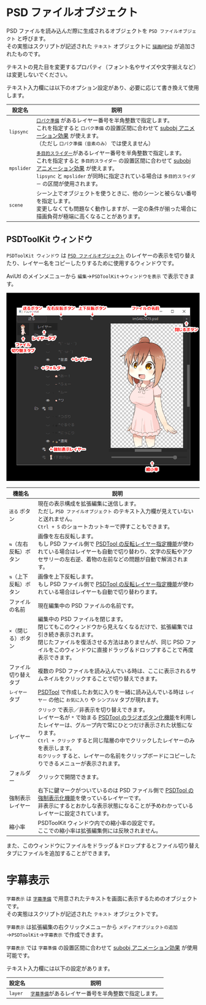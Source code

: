# PSD ファイルオブジェクト

PSD ファイルを読み込んだ際に生成されるオブジェクトを `PSD ファイルオブジェクト` と呼びます。  
その実態はスクリプトが記述された `テキスト` オブジェクトに [`描画@PSD`](psd.md#描画@PSD) が追加されたものです。

テキストの見た目を変更するプロパティ（フォント名やサイズや文字揃えなど）は変更しないでください。

テキスト入力欄には以下のオプション設定があり、必要に応じて書き換えて使用します。

設定名|説明
---|---
`lipsync`|[`口パク準備`](prep.md#口パク準備@PSDToolKit) があるレイヤー番号を半角整数で指定します。<br>これを指定すると `口パク準備` の設置区間に合わせて [subobj アニメーション効果](subobj.md) が使えます。<br>（ただし `口パク準備（音素のみ）` では使えません）
`mpslider`|[`多目的スライダー`](prep.md#多目的スライダー@PSDToolKit)があるレイヤー番号を半角整数で指定します。<br>これを指定すると `多目的スライダー` の設置区間に合わせて [subobj アニメーション効果](subobj.md) が使えます。<br>`lipsync` と `mpslider` が同時に指定されている場合は `多目的スライダー` の区間が使用されます。
`scene`|シーン上でオブジェクトを使うときに、他のシーンと被らない番号を指定します。<br>変更しなくても問題なく動作しますが、一定の条件が揃った場合に描画負荷が極端に高くなることがあります。

## PSDToolKit ウィンドウ

`PSDToolKit ウィンドウ` は [`PSD ファイルオブジェクト`](#PSD_ファイルオブジェクト) のレイヤーの表示を切り替えたり、レイヤー名をコピーしたりするために使用するウィンドウです。

AviUtl のメインメニューから `編集`→`PSDToolKit`→`ウィンドウを表示` で表示できます。

![PSDToolKit ウィンドウ](assets/obj-ptkwnd.png)

機能名|説明
---|---
`送る` ボタン|現在の表示構成を拡張編集に送信します。<br>ただし `PSD ファイルオブジェクト` のテキスト入力欄が見えていないと送れません。<br>`Ctrl + S` のショートカットキーで押すこともできます。
`⇆`（左右反転）ボタン|画像を左右反転します。<br>もし PSD ファイル側で [PSDTool の反転レイヤー指定機能](https://oov.github.io/psdtool/manual.html#original-feature-flip)が使われている場合はレイヤーも自動で切り替わり、文字の反転やアクセサリーの左右逆、着物の左前などの問題が自動で解消されます。
`⇅`（上下反転）ボタン|画像を上下反転します。<br>もし PSD ファイル側で [PSDTool の反転レイヤー指定機能](https://oov.github.io/psdtool/manual.html#original-feature-flip)が使われている場合はレイヤーも自動で切り替わります。
ファイルの名前|現在編集中の PSD ファイルの名前です。
`×`（閉じる）ボタン|編集中の PSD ファイルを閉じます。<br>閉じてもこのウィンドウから見えなくなるだけで、拡張編集では引き続き表示されます。<br>閉じたファイルを復活させる方法はありませんが、同じ PSD ファイルをこのウィンドウに直接ドラッグ＆ドロップすることで再度表示できます。
ファイル切り替えタブ|複数の PSD ファイルを読み込んでいる時は、ここに表示されるサムネイルをクリックすることで切り替えできます。
`レイヤー` タブ|[PSDTool](https://oov.github.io/psdtool/) で作成したお気に入りを一緒に読み込んでいる時は `レイヤー` の他に `お気に入り` や `シンプルV` タブが現れます。
レイヤー|`クリック` で表示／非表示を切り替えできます。<br>レイヤー名が `*` で始まる [PSDTool のラジオボタン化機能](https://oov.github.io/psdtool/manual.html#original-feature-asterisk)を利用したレイヤーは、グループ内で常にひとつだけ表示された状態になります。<br>`Ctrl + クリック` すると同じ階層の中でクリックしたレイヤーのみを表示します。<br>`右クリック` すると、レイヤーの名前をクリップボードにコピーしたりできるメニューが表示されます。
フォルダー|クリックで開閉できます。
強制表示レイヤー|右下に鍵マークがついているのは PSD ファイル側で [PSDTool の強制表示化機能](https://oov.github.io/psdtool/manual.html#original-feature-exclamation)を使っているレイヤーです。<br>非表示にするとおかしな表示状態になることが予めわかっているレイヤーに設定されています。
縮小率|PSDToolKit ウィンドウ内での縮小率の設定です。<br>ここでの縮小率は拡張編集側には反映されません。

また、このウィンドウにファイルをドラッグ＆ドロップするとファイル切り替えタブにファイルを追加することができます。

# 字幕表示

`字幕表示` は [`字幕準備`](prep.md#字幕準備) で用意されたテキストを画面に表示するためのオブジェクトです。  
その実態はスクリプトが記述された `テキスト` オブジェクトです。

`字幕表示` は拡張編集の右クリックメニューから `メディアオブジェクトの追加`→`PSDToolKit`→`字幕表示` で作成できます。

`字幕表示` では `字幕準備` の設置区間に合わせて [subobj アニメーション効果](subobj.md) が使用可能です。

テキスト入力欄には以下の設定があります。

設定名|説明
---|---
`layer`|[`字幕準備`](prep.md#字幕準備)があるレイヤー番号を半角整数で指定します。
